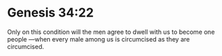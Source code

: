 # Genesis 34:22

Only on this condition will the men agree to dwell with us to become one people —when every male among us is circumcised as they are circumcised.

